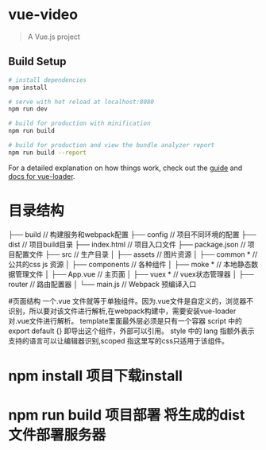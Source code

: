 # vue-video

> A Vue.js project

## Build Setup

``` bash
# install dependencies
npm install

# serve with hot reload at localhost:8080
npm run dev

# build for production with minification
npm run build

# build for production and view the bundle analyzer report
npm run build --report
```

For a detailed explanation on how things work, check out the [guide](http://vuejs-templates.github.io/webpack/) and [docs for vue-loader](http://vuejs.github.io/vue-loader).

# 目录结构

├── build              // 构建服务和webpack配置
├── config             // 项目不同环境的配置
├── dist               // 项目build目录
├── index.html         // 项目入口文件
├── package.json       // 项目配置文件
├── src                // 生产目录
│   ├── assets         // 图片资源
│   ├── common *          // 公共的css js 资源
│   ├── components     // 各种组件 
│   ├── moke *           // 本地静态数据管理文件
│   ├── App.vue         // 主页面
│   ├── vuex *           // vuex状态管理器
│   ├── router    // 路由配置器
│   └── main.js        // Webpack 预编译入口

#页面结构
一个.vue 文件就等于单独组件。因为.vue文件是自定义的，浏览器不识别，所以要对该文件进行解析,在webpack构建中，需要安装vue-loader 对.vue文件进行解析。
template里面最外层必须是只有一个容器
script 中的 export default {} 即导出这个组件，外部可以引用。
style 中的 lang 指额外表示支持的语言可以让编辑器识别,scoped 指这里写的css只适用于该组件。

# npm install 项目下载install
# npm run build 项目部署 将生成的dist文件部署服务器